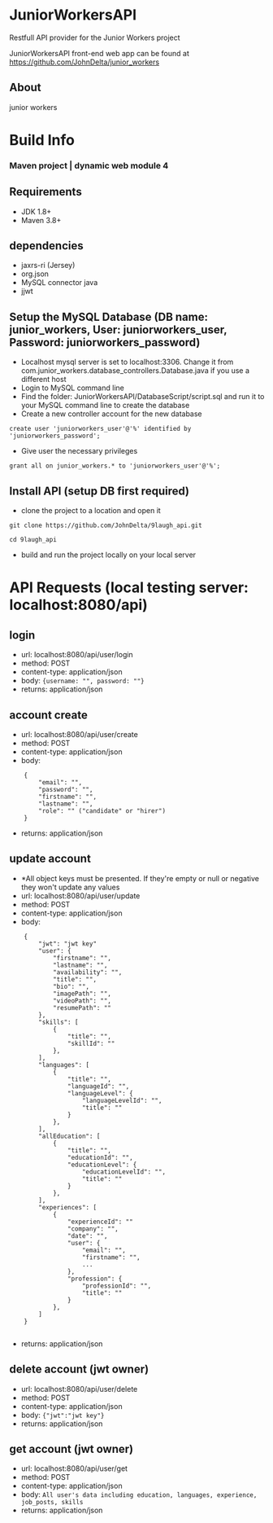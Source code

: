 # JuniorWorkersAPI

Restfull API provider for the Junior Workers project

JuniorWorkersAPI front-end web app can be found at https://github.com/JohnDelta/junior_workers

## About
junior workers

# Build Info

### Maven project | dynamic web module 4

## Requirements
- JDK 1.8+
- Maven 3.8+

## dependencies
- jaxrs-ri (Jersey)
- org.json
- MySQL connector java
- jjwt

## Setup the MySQL Database (DB name: junior_workers, User: juniorworkers_user, Password: juniorworkers_password)
- Localhost mysql server is set to localhost:3306. Change it from com.junior_workers.database_controllers.Database.java if you use a different host
- Login to MySQL command line
- Find the folder: JuniorWorkersAPI/DatabaseScript/script.sql and run it to your MySQL command line to create the database
- Create a new controller account for the new database

` create user 'juniorworkers_user'@'%' identified by 'juniorworkers_password'; `

- Give user the necessary privileges

` grant all on junior_workers.* to 'juniorworkers_user'@'%'; `

## Install API (setup DB first required)
- clone the project to a location and open it

` git clone https://github.com/JohnDelta/9laugh_api.git `

` cd 9laugh_api `

- build and run the project locally on your local server
	
# API Requests (local testing server: localhost:8080/api)

## login
- url: localhost:8080/api/user/login
- method: POST
- content-type: application/json
- body: ` {username: "", password: ""} `
- returns: application/json

## account create
- url: localhost:8080/api/user/create
- method: POST
- content-type: application/json
- body:

```
 	{
		"email": "", 
		"password": "",
		"firstname": "",
		"lastname": "",
		"role": "" ("candidate" or "hirer")
	}
```
 
- returns: application/json

## update account
- *All object keys must be presented. If they're empty or null or negative they won't update any values
- url: localhost:8080/api/user/update
- method: POST
- content-type: application/json
- body:
 
```  
	{
		"jwt": "jwt key"
		"user": {
			"firstname": "",
			"lastname": "",
			"availability": "",
			"title": "",
			"bio": "",
			"imagePath": "",
			"videoPath": "",
			"resumePath": ""
		},
		"skills": [
			{
				"title": "",
				"skillId": ""
			},
		],
		"languages": [
			{
				"title": "",
				"languageId": "",
				"languageLevel": {
					"languageLevelId": "",
					"title": ""
				}
			},
		],
		"allEducation": [
			{
				"title": "",
				"educationId": "",
				"educationLevel": {
					"educationLevelId": "",
					"title": ""
				}
			},
		],
		"experiences": [
			{
				"experienceId": ""
				"company": "",
				"date": "",
				"user": {
					"email": "",
					"firstname": "",
					...
				},
				"profession": {
					"professionId": "",
					"title": ""
				}
			},
		]
	}
	
```
- returns: application/json

## delete account (jwt owner)
- url: localhost:8080/api/user/delete
- method: POST
- content-type: application/json
- body: ` {"jwt":"jwt key"} `
- returns: application/json

## get account (jwt owner)
- url: localhost:8080/api/user/get
- method: POST
- content-type: application/json
- body: ` All user's data including education, languages, experience, job_posts, skills `
- returns: application/json







